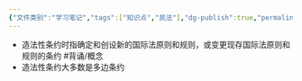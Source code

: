 ```yaml
---
{"文件类别":"学习笔记","tags":["知识点","民法"],"dg-publish":true,"permalink":"/学习笔记studyup/民法总论/造法性条约/","dgPassFrontmatter":true,"created":"2024-09-23T22:17:21.817+08:00","updated":"2024-10-25T12:40:38.638+08:00"}
---
```


- 造法性条约时指确定和创设新的国际法原则和规则，或变更现存国际法原则和规则的条约 #背诵/概念 
- 造法性条约大多数是多边条约